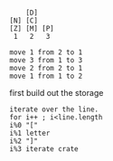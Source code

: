 ```
    
    [D]    
[N] [C]    
[Z] [M] [P]
 1   2   3 

move 1 from 2 to 1
move 3 from 1 to 3
move 2 from 2 to 1
move 1 from 1 to 2
```

first build out the storage
```
iterate over the line.
for i++ ; i<line.length
i%0 "["
i%1 letter
i%2 "]"
i%3 iterate crate
```

